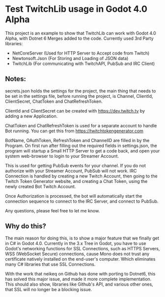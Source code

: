 # Test TwitchLib usage in Godot 4.0 Alpha

This project is an example to show that TwitchLib can work with Godot 4.0 Alpha, with Dotnet 6 Merges added to the code.  Currently used 3rd Party libraries:

- NetCoreServer (Used for HTTP Server to Accept code from Twitch)
- Newtonsoft.Json (For Storing and Loading of JSON data)
- TwitchLib (For communicating with TwitchAPI, PubSub and IRC Client)

## Notes:

secrets.json holds the settings for the project, the main thing that needs to be set in the settings file, before running the project, is Channel, ClientId, ClientSecret, ChatToken and ChatRefreshToken.

ClientId and ClientSecret can be created with https://dev.twitch.tv by adding a new Application.

ChatToken and ChatRefreshToken is used for a separate account to handle Bot running.  You can get this from https://twitchtokengenerator.com

BotName, OAuthToken, RefreshToken and ChannelID are filled in by the Program.  On first run after filling out the required fields in settings.json, the program will startup a Small HTTP Server to get a code back, and open your system web-browser to login to your Streamer Account.

This is used for getting PubSub events for your channel.  If you do not authorize with your Streamer Account, PubSub will not work.  IRC Connection is handled by creating a new Twitch Account, then going to the Twitch Token Generator website, and creating a Chat Token, using the newly created Bot Twitch Account.

Once Authorization is processed, the bot will automatically start the connection sequence to connect to the IRC Server, and connect to PubSub.

Any questions, please feel free to let me know.

## Why do this?

The main reason for doing this, is to show a major feature that we finally get in C# in Godot 4.0.  Currently in the 3.x Tree in Godot, you have to use Godot's networking functions for SSL Connections, such as HTTPS Servers, WSS (WebSocket Secure) connections, cause Mono does not trust any certificate natively installed on the end-user's computer.  Which eliminates many C# libraries that use SSL Connections.

With the work that neikeq on Github has done with porting to Dotnet6, this has solved this major issue, and made it more complete implementation.  This should also show, libraries like Github's API, and various other ones, that SSL will no longer be a blocking issue.